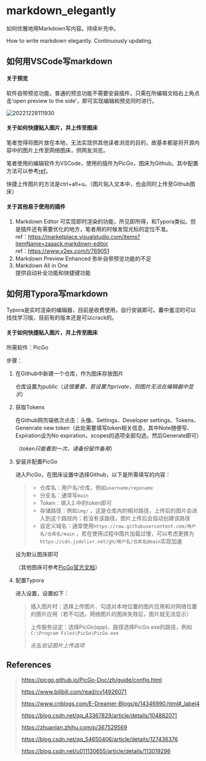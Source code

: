 # markdown_elegantly

如何优雅地用Markdown写内容。持续补充中。

How to write markdown elegantly. Continuously updating.

## 如何用VSCode写markdown

#### 关于预览

软件自带预览功能，普通的预览功能不需要安装插件，只需在所编辑文档右上角点击‘open preview to the side’，即可实现编辑和预览同时进行。

![20221228111930](https://cdn.jsdelivr.net/gh/fathug/PicBed@main/picgo/20221228111930.png)

#### 关于如何快捷贴入图片，并上传至图床

笔者觉得将图片放在本地，无法实现供其他读者浏览的目的，故基本都是将开源内容中的图片上传至网络图床，供网友浏览。

笔者使用的编辑软件为VSCode，使用的插件为PicGo，图床为Github。其中配置方法可以参考[ref](https://blog.csdn.net/qq_44314954/article/details/122951033)。

快捷上传图片的方法是ctrl+alt+u。（图片贴入文本中，也会同时上传至Github图床）

#### 关于其他易于使用的插件

1. Markdown Editor
   可实现即时渲染的功能，所见即所得，和Typora类似。但是插件还有需要优化的地方，笔者用的时候发现光标的定位不准。  
   ref：https://marketplace.visualstudio.com/items?itemName=zaaack.markdown-editor  
   ref：https://www.v2ex.com/t/769051
2. Markdown Preview Enhanced
   弥补自带预览功能的不足
3. Markdown All in One  
   提供自动补全功能和快捷键功能

## 如何用Typora写markdown

Typora是实时渲染的编辑器，目前是收费使用，自行安装即可。囊中羞涩的可以找找学习版，目前有的版本还是可以crack的。

#### 关于如何快捷贴入图片，并上传至图床

所需软件：PicGo

步骤：

1. 在Github中新建一个仓库，作为图床存放图片

   仓库设置为public（*这很重要，若设置为private，则图片无法在编辑器中显示*）

2. 获取Tokens

   在Github网页端依次点击：头像、Settings、Developer settings、Tokens、Genenrate new token（此处需要填写token相关信息，其中Note随便写、Expiration设为No expiration，scopes的选项全部勾选，然后Generate即可）

   （*token只能看到一次，请备份留作备用*）

3. 安装并配置PicGo

   进入PicGo，在图床设置中选择Github，以下是所需填写的内容：

   > - 仓库名：用户名/仓库，例如`username/reponame`
   > - 分支名：通常写`main`
   > - Token：填入2.中的token即可
   > - 存储路径：例如`img/` ，这是仓库内的相对路径，上传后的图片会进入到这个路径内；若没有该路径，图片上传后会自动创建该路径
   > - 自定义域名：通常使用`https://raw.githubusercontent.com/用户名/仓库名/main` ，若在使用过程中图片加载过慢，可以考虑更换为`https://cdn.jsdelivr.net/gh/用户名/仓库名@main`实现加速

   设为默认图床即可

   （其他图床可参考[PicGo官方文档](https://picgo.github.io/PicGo-Doc/zh/guide/config.html#github%E5%9B%BE%E5%BA%8A)）

4. 配置Typora

   进入设置，设置如下：

   > 插入图片时：选择上传图片、勾选对本地位置的图片应用和对网络位置的图片应用（若不勾选，网络图片的图床失效后，图片就无法显示）
   >
   > 上传服务设定：选择PicGo(app)、路径选择PicGo.exe的路径，例如`C:\Program Files\PicGo\PicGo.exe`
   >
   > 点击*验证图片上传选项*

## References

> https://picgo.github.io/PicGo-Doc/zh/guide/config.html
>
> https://www.bilibili.com/read/cv14926071
>
> https://www.cnblogs.com/E-Dreamer-Blogs/p/14346990.html#_label4
>
> https://blog.csdn.net/qq_43367829/article/details/104882071
>
> https://zhuanlan.zhihu.com/p/367529569
>
> https://blog.csdn.net/qq_54650406/article/details/127436376
>
> https://blog.csdn.net/u011130655/article/details/113019296
